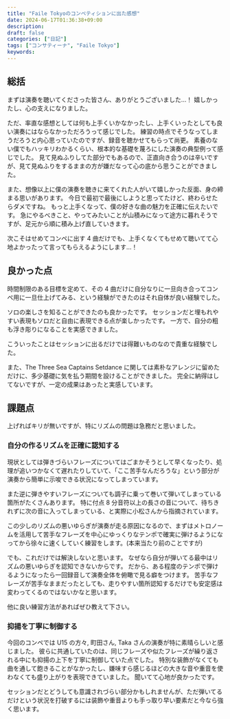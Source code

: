 ```yaml
---
title: "Faile Tokyoのコンペティションに出た感想"
date: 2024-06-17T01:36:38+09:00
description:
draft: false
categories: ["日記"]
tags: ["コンサティーナ", "Faile Tokyo"]
keywords:
---
```


## 総括

まずは演奏を聴いてくださった皆さん、ありがとうございました…！
嬉しかったし、心の支えになりました。

ただ、率直な感想としては何も上手くいかなかったし、上手くいったとしても良い演奏にはならなかっただろうって感じでした。
練習の時点でそうなってしまうだろうと内心思っていたのですが、録音を聴かせてもらって尚更。
素養のない僕でもハッキリわかるくらい、根本的な基礎を蔑ろにした演奏の典型例って感じでした。
見て見ぬふりしてた部分でもあるので、正直向き合うのは辛いですが、見て見ぬふりをするままの方が嫌だなって心の底から思うことができました。

また、想像以上に僕の演奏を聴きに来てくれた人がいて嬉しかった反面、身の締まる思いがあります。
今日で最初で最後にしようと思ってたけど、終わらせたらダメですね。
もっと上手くなって、僕の好きな曲の魅力を正確に伝えたいです。
急にやるべきこと、やってみたいことが山積みになって途方に暮れそうですが、足元から順に積み上げ直していきます。

次こそはせめてコンペに出す 4 曲だけでも、上手くなくてもせめて聴いてて心地よかったって言ってもらえるようにします…！

## 良かった点

時間制限のある目標を定めて、その 4 曲だけに自分なりに一旦向き合ってコンペ用に一旦仕上げてみる、という経験ができたのはそれ自体が良い経験でした。

ソロの楽しさを知ることができたのも良かったです。
セッションだと埋もれやすい表現もソロだと自由に表現できる点が楽しかったです。
一方で、自分の粗も浮き彫りになることを実感できました。

こういったことはセッションに出るだけでは得難いものなので貴重な経験でした。

また、The Three Sea Captains Setdance に関しては素朴なアレンジに留めただけに、多少基礎に気を払う期間を設けることができました。
完全に納得はしてないですが、一定の成果はあったと実感しています。

## 課題点

上げればキリが無いですが、特にリズムの問題は急務だと思いました。

### 自分の作るリズムを正確に認知する

現状としては弾きづらいフレーズについてはごまかそうとして早くなったり、処理が追いつかなくて遅れたりしていて、「ここ苦手なんだろうな」という部分が演奏から簡単に示唆できる状況になってしまっています。

また逆に弾きやすいフレーズについても調子に乗って巻いて弾いてしまっている箇所がたくさんあります。
特に付点 8 分音符以上の長さの音について、待ちきれずに次の音に入ってしまっている、と実際に小松さんから指摘されています。

この少しのリズムの悪いゆらぎが演奏が走る原因になるので、まずはメトロノームを活用して苦手なフレーズを中心にゆっくりなテンポで確実に弾けるようになってから徐々に速くしていく練習をします。(本来当たり前のことですが)

でも、これだけでは解決しないと思います。
なぜなら自分が弾いてる最中はリズムの悪いゆらぎを認知できないからです。
だから、ある程度のテンポで弾けるようになったら一回録音して演奏全体を俯瞰で見る癖をつけます。
苦手なフレーズが苦手なままだったとしても、走りやすい箇所認知するだけでも安定感は変わってくるのではないかなと思います。

他に良い練習方法があればぜひ教えて下さい。

### 抑揚を丁寧に制御する

今回のコンペでは U15 の方々, 町田さん, Taka さんの演奏が特に素晴らしいと感じました。
彼らに共通していたのは、同じフレーズや似たフレーズが繰り返される中にも抑揚の上下を丁寧に制御していた点でした。
特別な装飾がなくても曲を通して飽きることがなかったし、嫌味すら感じるほどの大きな音や重音を使わなくても盛り上がりを表現できていました。
聞いてて心地が良かったです。

セッションだとどうしても意識されづらい部分かもしれませんが、ただ弾いてるだけという状況を打破するには装飾や重音よりも手っ取り早い要素だと今なら強く思います。
